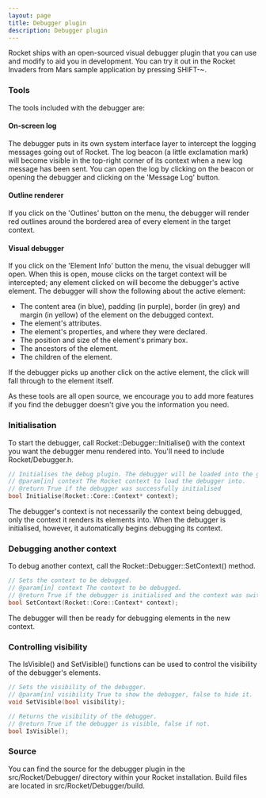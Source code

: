 ```yaml
---
layout: page
title: Debugger plugin
description: Debugger plugin
---
```


Rocket ships with an open-sourced visual debugger plugin that you can use and modify to aid you in development. You can try it out in the Rocket Invaders from Mars sample application by pressing SHIFT-~.

### Tools

The tools included with the debugger are:

#### On-screen log

The debugger puts in its own system interface layer to intercept the logging messages going out of Rocket. The log beacon (a little exclamation mark) will become visible in the top-right corner of its context when a new log message has been sent. You can open the log by clicking on the beacon or opening the debugger and clicking on the 'Message Log' button.

#### Outline renderer

If you click on the 'Outlines' button on the menu, the debugger will render red outlines around the bordered area of every element in the target context.

#### Visual debugger

If you click on the 'Element Info' button the menu, the visual debugger will open. When this is open, mouse clicks on the target context will be intercepted; any element clicked on will become the debugger's active element. The debugger will show the following about the active element:

* The content area (in blue), padding (in purple), border (in grey) and margin (in yellow) of the element on the debugged context.
* The element's attributes.
* The element's properties, and where they were declared.
* The position and size of the element's primary box.
* The ancestors of the element.
* The children of the element. 

If the debugger picks up another click on the active element, the click will fall through to the element itself.

As these tools are all open source, we encourage you to add more features if you find the debugger doesn't give you the information you need.

### Initialisation

To start the debugger, call Rocket::Debugger::Initialise() with the context you want the debugger menu rendered into. You'll need to include Rocket/Debugger.h.

```cpp
// Initialises the debug plugin. The debugger will be loaded into the given context.
// @param[in] context The Rocket context to load the debugger into.
// @return True if the debugger was successfully initialised
bool Initialise(Rocket::Core::Context* context);
```

The debugger's context is not necessarily the context being debugged, only the context it renders its elements into. When the debugger is initialised, however, it automatically begins debugging its context.

### Debugging another context

To debug another context, call the Rocket::Debugger::SetContext() method.

```cpp
// Sets the context to be debugged.
// @param[in] context The context to be debugged.
// @return True if the debugger is initialised and the context was switched, false otherwise.
bool SetContext(Rocket::Core::Context* context);
```

The debugger will then be ready for debugging elements in the new context.

### Controlling visibility

The IsVisible() and SetVisible() functions can be used to control the visibility of the debugger's elements.

```cpp
// Sets the visibility of the debugger.
// @param[in] visibility True to show the debugger, false to hide it.
void SetVisible(bool visibility);

// Returns the visibility of the debugger.
// @return True if the debugger is visible, false if not.
bool IsVisible();
```

### Source

You can find the source for the debugger plugin in the src/Rocket/Debugger/ directory within your Rocket installation. Build files are located in src/Rocket/Debugger/build. 